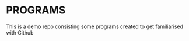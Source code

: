 # PROGRAMS

 
 This is a demo repo consisting some programs created to get familiarised with Github
